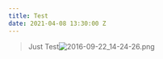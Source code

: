 ```yaml
---
title: Test
date: 2021-04-08 13:30:00 Z
---
```


> Just Test![2016-09-22_14-24-26.png](/uploads/2016-09-22_14-24-26.png)